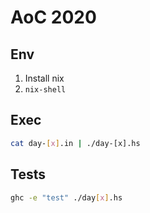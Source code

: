 # AoC 2020

## Env

1. Install nix
2. `nix-shell`

## Exec

``` sh
cat day-[x].in | ./day-[x].hs
```

## Tests

``` sh
ghc -e "test" ./day[x].hs
```
